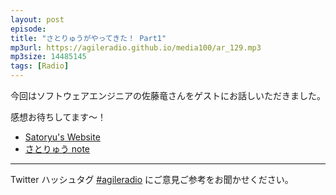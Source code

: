 ```yaml
---
layout: post
episode: 
title: "さとりゅうがやってきた！ Part1"
mp3url: https://agileradio.github.io/media100/ar_129.mp3
mp3size: 14485145
tags: [Radio]
---
```


今回はソフトウェアエンジニアの佐藤竜さんをゲストにお話しいただきました。  

感想お待ちしてます～！  

- [Satoryu's Website](https://satoryu.github.io/)  
- [さとりゅう note](https://note.com/satoryu)

---

Twitter ハッシュタグ [#agileradio](https://twitter.com/intent/tweet?hashtags=agileradio) にご意見ご参考をお聞かせください。

